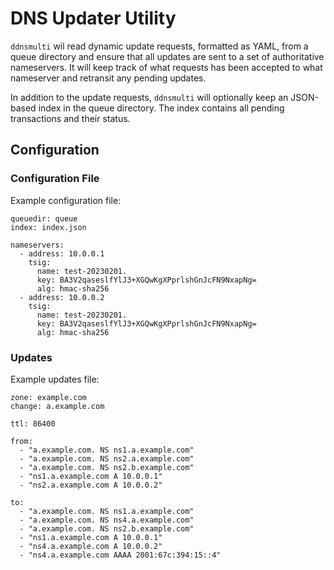 # DNS Updater Utility

`ddnsmulti` wil read dynamic update requests, formatted as YAML, from a queue directory and ensure that all updates are sent to a set of authoritative nameservers. It will keep track of what requests has been accepted to what nameserver and retransit any pending updates.

In addition to the update requests, `ddnsmulti` will optionally keep an JSON-based index in the queue directory. The index contains all pending transactions and their status.


## Configuration


### Configuration File

Example configuration file:

    queuedir: queue
    index: index.json
    
    nameservers:
      - address: 10.0.0.1
        tsig:
          name: test-20230201.
          key: BA3V2qaseslfYlJ3+XGQwKgXPprlshGnJcFN9NxapNg=
          alg: hmac-sha256
      - address: 10.0.0.2
        tsig:
          name: test-20230201.
          key: BA3V2qaseslfYlJ3+XGQwKgXPprlshGnJcFN9NxapNg=
          alg: hmac-sha256


### Updates

Example updates file:

    zone: example.com
    change: a.example.com
    
    ttl: 86400
    
    from:
      - "a.example.com. NS ns1.a.example.com"
      - "a.example.com. NS ns2.a.example.com"
      - "a.example.com. NS ns2.b.example.com"
      - "ns1.a.example.com A 10.0.0.1"
      - "ns2.a.example.com A 10.0.0.2"
    
    to:
      - "a.example.com. NS ns1.a.example.com"
      - "a.example.com. NS ns4.a.example.com"
      - "a.example.com. NS ns2.b.example.com"
      - "ns1.a.example.com A 10.0.0.1"
      - "ns4.a.example.com A 10.0.0.2"
      - "ns4.a.example.com AAAA 2001:67c:394:15::4"
